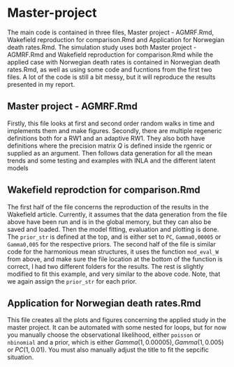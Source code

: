 # Master-project
The main code is contained in three files, Master project - AGMRF.Rmd, Wakefield reproduction for comparison.Rmd and Application for Norwegian death rates.Rmd. The simulation study uses both Master project - AGMRF.Rmd and Wakefield reproduction for comparison.Rmd while the applied case with Norwegian death rates is contained in Norwegian death rates.Rmd, as well as using some code and fucntions from the first two files. A lot of the code is still a bit messy, but it will reproduce the results presented in my report.

## Master project - AGMRF.Rmd
Firstly, this file looks at first and second order random walks in time and implements them and make figures. Secondly, there are multiple regeneric definitions both for a RW1 and an adaptive RW1. They also both have definitions where the precision matrix $Q$ is defined inside the rgenric or supplied as an argument. Then follows data generation for all the mean trends and some testing and examples with INLA and the different latent models

## Wakefield reprodction for comparison.Rmd
The first half of the file concerns the reproduction of the results in the Wakefield article. Currently, it assumes that the data generation from the file above have been run and is in the global memory, but they can also be saved and loaded. Then the model fitting, evaluation and plotting is done. The `prior_str` is defined at the top, and is either set to `PC`, `Gamma0,00005` or `Gamma0,005` for the respective priors. The second half of the file is similar code for the harmonious mean structures, it uses the function `mod_eval_W` from above, and make sure the file location at the bottom of the function is correct, I had two different folders for the results. The rest is slightly modified to fit this example, and very similar to the above code. Note, that we again assign the `prior_str` for each prior.

## Application for Norwegian death rates.Rmd
This file creates all the plots and figures concerning the applied study in the master project. It can be automated with some nested for loops, but for now you manually choose the observational likelihood, either `poisson` or `nbinomial` and a prior, which is either $Gamma(1, 0.00005), Gamma(1, 0.005)$ or $PC(1, 0.01)$. You must also manually adjust the title to fit the sepcific situation.


